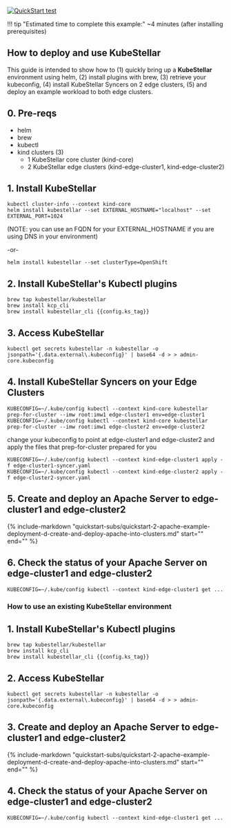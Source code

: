 
[![QuickStart test]({{config.repo_url}}/actions/workflows/docs-ecutable-qs.yml/badge.svg?branch={{config.ks_branch}})]({{config.repo_url}}/actions/workflows/docs-ecutable-qs.yml)&nbsp;&nbsp;&nbsp;


!!! tip "Estimated time to complete this example:" 
    ~4 minutes (after installing prerequisites)

## How to deploy and use KubeStellar

This guide is intended to show how to (1) quickly bring up a **KubeStellar** environment using helm, (2) install plugins with brew, (3) retrieve your kubeconfig, (4) install KubeStellar Syncers on 2 edge clusters, (5) and deploy an example workload to both edge clusters.

## 0. Pre-reqs

- helm
- brew
- kubectl
- kind clusters (3) 
   - 1 KubeStellar core cluster (kind-core)
   - 2 KubeStellar edge clusters (kind-edge-cluster1, kind-edge-cluster2)
   
## 1. Install KubeStellar

```
kubectl cluster-info --context kind-core
helm install kubestellar --set EXTERNAL_HOSTNAME="localhost" --set EXTERNAL_PORT=1024
```
   (NOTE: you can use an FQDN for your EXTERNAL_HOSTNAME if you are using DNS in your environment)

-or-

```
helm install kubestellar --set clusterType=OpenShift
```

## 2. Install KubeStellar's Kubectl plugins

```
brew tap kubestellar/kubestellar
brew install kcp_cli
brew install kubestellar_cli {{config.ks_tag}}
```

## 3. Access KubeStellar

```
kubectl get secrets kubestellar -n kubestellar -o jsonpath='{.data.external\.kubeconfig}' | base64 -d > > admin-core.kubeconfig
```

## 4. Install KubeStellar Syncers on your Edge Clusters

```
KUBECONFIG=~/.kube/config kubectl --context kind-core kubestellar prep-for-cluster --imw root:imw1 edge-cluster1 env=edge-cluster1
KUBECONFIG=~/.kube/config kubectl --context kind-core kubestellar prep-for-cluster --imw root:imw1 edge-cluster2 env=edge-cluster2
```

change your kubeconfig to point at edge-cluster1 and edge-cluster2 and apply the files that prep-for-cluster prepared for you

```
KUBECONFIG=~/.kube/config kubectl --context kind-edge-cluster1 apply -f edge-cluster1-syncer.yaml
KUBECONFIG=~/.kube/config kubectl --context kind-edge-cluster2 apply -f edge-cluster2-syncer.yaml
```

## 5. Create and deploy an Apache Server to edge-cluster1 and edge-cluster2

{%
   include-markdown "quickstart-subs/quickstart-2-apache-example-deployment-d-create-and-deploy-apache-into-clusters.md"
   start="<!--quickstart-2-apache-example-deployment-d-create-and-deploy-apache-into-clusters-start-->"
   end="<!--quickstart-2-apache-example-deployment-d-create-and-deploy-apache-into-clusters-end-->"
%}

## 6. Check the status of your Apache Server on edge-cluster1 and edge-cluster2

```
KUBECONFIG=~/.kube/config kubectl --context kind-edge-cluster1 get ...
```

### How to use an existing KubeStellar environment

## 1. Install KubeStellar's Kubectl plugins

```
brew tap kubestellar/kubestellar
brew install kcp_cli
brew install kubestellar_cli {{config.ks_tag}}
```

## 2. Access KubeStellar

```
kubectl get secrets kubestellar -n kubestellar -o jsonpath='{.data.external\.kubeconfig}' | base64 -d > > admin-core.kubeconfig
```

## 3. Create and deploy an Apache Server to edge-cluster1 and edge-cluster2

{%
   include-markdown "quickstart-subs/quickstart-2-apache-example-deployment-d-create-and-deploy-apache-into-clusters.md"
   start="<!--quickstart-2-apache-example-deployment-d-create-and-deploy-apache-into-clusters-start-->"
   end="<!--quickstart-2-apache-example-deployment-d-create-and-deploy-apache-into-clusters-end-->"
%}

## 4. Check the status of your Apache Server on edge-cluster1 and edge-cluster2

```
KUBECONFIG=~/.kube/config kubectl --context kind-edge-cluster1 get ...
```
